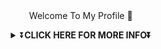 
<div align="center">
Welcome To My Profile 🤗


<p>  

<p>  

<p>  

<p>  

<p>  

<p>  

<p>  

<p>
  

  <details>

<summary>⏬<b>CLICK HERE FOR MORE INFO⏬</b></summary>

<br>

<br>

<br>

    

[![Typing SVG](https://readme-typing-svg.herokuapp.com/?font=Bomber+Escort&color=F70000&size=40&lines=Nice+to+meet+you)](https://github.com/Flash-Ser)

[![FLASH-SER 📛](https://github.com/Platane/snk/raw/output/github-contribution-grid-snake.svg)](https://github.com/Flash-Ser)

    

<div align="left">

    

- 😜 I’m Emmanuel, 18 years old ♾️

- 🔭 I’m currently working on Nothing 😅

- 🌱 I’m currently learning solutions for problems

- 👯 I’m looking to collaborate with nobody

- 💬 Ask me about anything.But i don't have time for it


<div align="right">


- 📫 How to reach me: [Whatsapp group](https://chat.whatsapp.com/KddBKT0InHeJqjntCkxOKy), [Instagram](https://www.instagram.com/ig.melodious_tunes), [Whatsapp Pm](http://wa.me/918848060663?text=_*♥️🍎𝙷𝙴𝙻𝙻𝙾+𝙵𝙸𝙰𝚂𝙷+𝚂𝙴𝚁+𝙱𝙸𝙶+𝙵𝙰𝙽+𝙱𝚁𝙾♥️🍎*_)

-->

